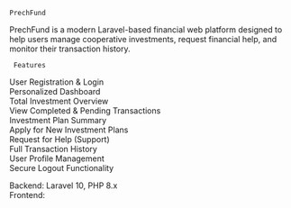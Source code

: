     PrechFund 

PrechFund is a modern Laravel-based financial web platform designed to help users manage cooperative investments, request financial help, and monitor their transaction history.



     Features

 User Registration & Login  
 Personalized Dashboard  
 Total Investment Overview  
 View Completed & Pending Transactions  
 Investment Plan Summary  
 Apply for New Investment Plans  
 Request for Help (Support)  
 Full Transaction History  
 User Profile Management  
 Secure Logout Functionality  





 Backend: Laravel 10, PHP 8.x  
 Frontend:
